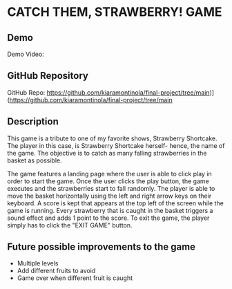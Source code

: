 # CATCH THEM, STRAWBERRY! GAME

## Demo
Demo Video: <URL>

## GitHub Repository
GitHub Repo: https://github.com/kiaramontinola/final-project/tree/main)](https://github.com/kiaramontinola/final-project/tree/main

## Description
This game is a tribute to one of my favorite shows, Strawberry Shortcake. The player in this case, is Strawberry Shortcake herself- hence, the name of the game. The objective is to catch as many falling strawberries in the basket as possible.

The game features a landing page where the user is able to click play in order to start the game.
Once the user clicks the play button, the game executes and the strawberries start to fall randomly. The player is able to move the basket horizontally using the left and right arrow keys on their keyboard. A score is kept that appears at the top left of the screen while the game is running. Every strawberry that is caught in the basket triggers a sound effect and adds 1 point to the score. 
To exit the game, the player simply has to click the "EXIT GAME" button.

## Future possible improvements to the game
- Multiple levels
- Add different fruits to avoid
- Game over when different fruit is caught
